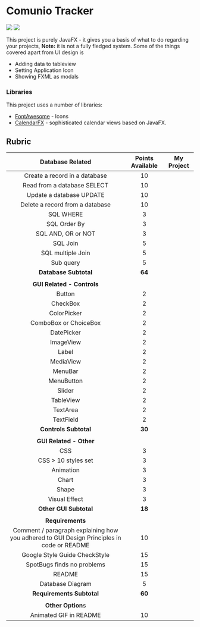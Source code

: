 # Comunio Tracker

![](https://cdn.dribbble.com/users/1122111/screenshots/4828191/comunio_rebrand_animation_v6.gif) 
![](https://thumbs.gfycat.com/BrilliantEllipticalBobolink-size_restricted.gif) 
 

This project is purely JavaFX - it gives you a basis of what to do regarding your projects, 
**Note:** it is not a fully fledged system. Some of the things covered apart from UI design is

  - Adding data to tableview
  - Setting Application Icon
  - Showing FXML as modals

### Libraries

This project uses a number of libraries:

* [FontAwesome](https://bintray.com/jerady/maven/FontAwesomeFX/9.1.2) - Icons
* [CalendarFX](https://github.com/dlemmermann/CalendarFX) - sophisticated calendar views based on 
JavaFX.

## Rubric
****Database Related****|****Points Available****|****My Project****
:-----:|:-----:|:-----:
Create a record in a database|10| 
Read from a database SELECT|10| 
Update a database UPDATE|10| 
Delete a record from a database|10| 
SQL WHERE|3| 
SQL Order By|3| 
SQL AND, OR or NOT|3| 
SQL Join|5| 
SQL multiple Join|5| 
Sub query|5| 
**Database Subtotal**|**64**| 
 | | 
****GUI Related - Controls****| | 
Button|2| 
CheckBox|2| 
ColorPicker|2| 
ComboBox or ChoiceBox|2| 
DatePicker|2| 
ImageView|2| 
Label|2| 
MediaView|2| 
MenuBar|2| 
MenuButton|2| 
Slider|2| 
TableView|2| 
TextArea|2| 
TextField|2| 
**Controls Subtotal**|**30**| 
 | | 
****GUI Related - Other****| | 
CSS|3| 
CSS > 10 styles set |3| 
Animation|3| 
Chart|3| 
Shape|3| 
Visual Effect|3| 
**Other GUI Subtotal**|**18**| 
 | | 
****Requirements****| | 
Comment / paragraph explaining how you adhered to GUI Design Principles in code or README|10| 
Google Style Guide CheckStyle|15| 
SpotBugs finds no problems|15| 
README|15| 
Database Diagram|5| 
**Requirements Subtotal**|**60**| 
 | | 
****Other Option****s| | 
Animated GIF in README|10| 
